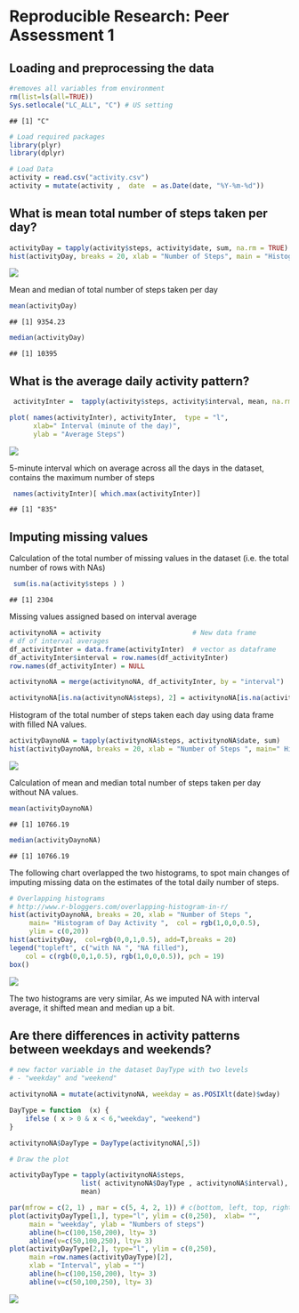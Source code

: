 # Reproducible Research: Peer Assessment 1


## Loading and preprocessing the data


```r
#removes all variables from environment
rm(list=ls(all=TRUE)) 
Sys.setlocale("LC_ALL", "C") # US setting 
```

```
## [1] "C"
```

```r
# Load required packages
library(plyr)
library(dplyr)

# Load Data
activity = read.csv("activity.csv")
activity = mutate(activity ,  date  = as.Date(date, "%Y-%m-%d"))
```

## What is mean total number of steps taken per day?


```r
activityDay = tapply(activity$steps, activity$date, sum, na.rm = TRUE)
hist(activityDay, breaks = 20, xlab = "Number of Steps", main = "Histogram of activity per day")
```

![](PA1_template_files/figure-html/unnamed-chunk-2-1.png) 

Mean and median of total number of steps taken per day


```r
mean(activityDay)
```

```
## [1] 9354.23
```

```r
median(activityDay)
```

```
## [1] 10395
```


## What is the average daily activity pattern?


```r
 activityInter =  tapply(activity$steps, activity$interval, mean, na.rm = TRUE)

plot( names(activityInter), activityInter,  type = "l", 
      xlab=" Interval (minute of the day)",
      ylab = "Average Steps")
```

![](PA1_template_files/figure-html/unnamed-chunk-4-1.png) 

5-minute interval which  on average across all the days in the dataset, contains the maximum number of steps


```r
 names(activityInter)[ which.max(activityInter)]
```

```
## [1] "835"
```


## Imputing missing values

Calculation of the total number of missing values in the dataset (i.e. the total number of rows with NAs)


```r
 sum(is.na(activity$steps ) )
```

```
## [1] 2304
```

Missing values assigned based on interval average


```r
activitynoNA = activity                       # New data frame
# df of interval averages
df_activityInter = data.frame(activityInter)  # vector as dataframe
df_activityInter$interval = row.names(df_activityInter)
row.names(df_activityInter) = NULL

activitynoNA = merge(activitynoNA, df_activityInter, by = "interval")

activitynoNA[is.na(activitynoNA$steps), 2] = activitynoNA[is.na(activitynoNA$steps), 4]
```



Histogram of the total number of steps taken each day using data frame with filled NA values.


```r
activityDaynoNA = tapply(activitynoNA$steps, activitynoNA$date, sum)
hist(activityDaynoNA, breaks = 20, xlab = "Number of Steps ", main=" Histogram of activity by day with filled NA values")
```

![](PA1_template_files/figure-html/unnamed-chunk-8-1.png) 


Calculation of mean and median total number of steps taken per day without NA values.

```r
mean(activityDaynoNA)
```

```
## [1] 10766.19
```

```r
median(activityDaynoNA)
```

```
## [1] 10766.19
```

The following chart overlapped the two histograms, to spot main changes of 
  imputing missing data on the estimates of the total daily number of steps. 


```r
# Overlapping histograms
# http://www.r-bloggers.com/overlapping-histogram-in-r/
hist(activityDaynoNA, breaks = 20, xlab = "Number of Steps ", 
     main= "Histogram of Day Activity ",  col = rgb(1,0,0,0.5),
     ylim = c(0,20))
hist(activityDay,  col=rgb(0,0,1,0.5), add=T,breaks = 20)
legend("topleft", c("with NA ", "NA filled"), 
    col = c(rgb(0,0,1,0.5), rgb(1,0,0,0.5)), pch = 19)
box()
```

![](PA1_template_files/figure-html/unnamed-chunk-10-1.png) 

The two  histograms   are  very similar, As  we imputed NA with interval average, it   shifted mean and median  up   a bit.

## Are there differences in activity patterns between weekdays and weekends?


```r
# new factor variable in the dataset DayType with two levels 
# - "weekday" and "weekend" 

activitynoNA = mutate(activitynoNA, weekday = as.POSIXlt(date)$wday)

DayType = function  (x) {
    ifelse ( x > 0 & x < 6,"weekday", "weekend")
}

activitynoNA$DayType = DayType(activitynoNA[,5])

# Draw the plot

activityDayType = tapply(activitynoNA$steps, 
                  list( activitynoNA$DayType , activitynoNA$interval),
                  mean)

par(mfrow = c(2, 1) , mar = c(5, 4, 2, 1)) # c(bottom, left, top, right)
plot(activityDayType[1,], type="l", ylim = c(0,250),  xlab= "", 
     main = "weekday", ylab = "Numbers of steps")
     abline(h=c(100,150,200), lty= 3)
     abline(v=c(50,100,250), lty= 3)
plot(activityDayType[2,], type="l", ylim = c(0,250),  
     main =row.names(activityDayType)[2], 
     xlab = "Interval", ylab = "")
     abline(h=c(100,150,200), lty= 3)
     abline(v=c(50,100,250), lty= 3)
```

![](PA1_template_files/figure-html/unnamed-chunk-11-1.png) 
